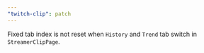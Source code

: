 ```yaml
---
"twitch-clip": patch
---
```


Fixed tab index is not reset when `History` and `Trend` tab switch in `StreamerClipPage`.
